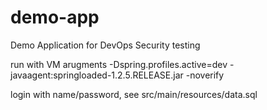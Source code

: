 # demo-app
Demo Application for DevOps Security testing 

run with VM arugments
-Dspring.profiles.active=dev -javaagent:springloaded-1.2.5.RELEASE.jar -noverify

login with name/password, see src/main/resources/data.sql
